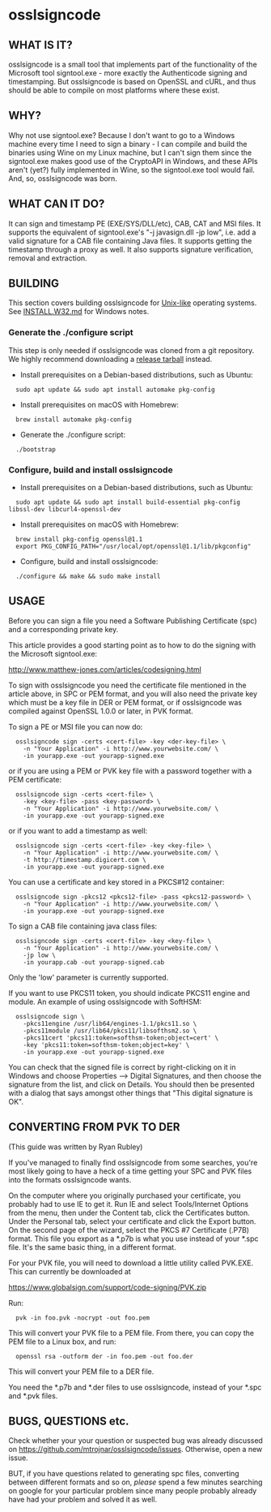 osslsigncode
============

## WHAT IS IT?

osslsigncode is a small tool that implements part of the functionality
of the Microsoft tool signtool.exe - more exactly the Authenticode
signing and timestamping. But osslsigncode is based on OpenSSL and cURL,
and thus should be able to compile on most platforms where these exist.

## WHY?

Why not use signtool.exe? Because I don't want to go to a Windows
machine every time I need to sign a binary - I can compile and build
the binaries using Wine on my Linux machine, but I can't sign them
since the signtool.exe makes good use of the CryptoAPI in Windows, and
these APIs aren't (yet?) fully implemented in Wine, so the signtool.exe
tool  would fail. And, so, osslsigncode was born.

## WHAT CAN IT DO?

It can sign and timestamp PE (EXE/SYS/DLL/etc), CAB, CAT and MSI files.
It supports the equivalent of signtool.exe's "-j javasign.dll -jp low",
i.e. add a valid signature for a CAB file containing Java files.
It supports getting the timestamp through a proxy as well. It also
supports signature verification, removal and extraction.

## BUILDING

This section covers building osslsigncode for [Unix-like](https://en.wikipedia.org/wiki/Unix-like) operating systems.
See [INSTALL.W32.md](https://github.com/mtrojnar/osslsigncode/blob/master/INSTALL.W32.md) for Windows notes.

### Generate the ./configure script

This step is only needed if osslsigncode was cloned from a git repository.
We highly recommend downloading a [release tarball](https://github.com/mtrojnar/osslsigncode/releases) instead.

* Install prerequisites on a Debian-based distributions, such as Ubuntu:
```
  sudo apt update && sudo apt install automake pkg-config
```

* Install prerequisites on macOS with Homebrew:
```
  brew install automake pkg-config
```

* Generate the ./configure script:
```
  ./bootstrap
```

### Configure, build and install osslsigncode

* Install prerequisites on a Debian-based distributions, such as Ubuntu:
```
  sudo apt update && sudo apt install build-essential pkg-config libssl-dev libcurl4-openssl-dev
```

* Install prerequisites on macOS with Homebrew:
```
  brew install pkg-config openssl@1.1
  export PKG_CONFIG_PATH="/usr/local/opt/openssl@1.1/lib/pkgconfig"
```

* Configure, build and install osslsigncode:
```
  ./configure && make && sudo make install
```

## USAGE

Before you can sign a file you need a Software Publishing
Certificate (spc) and a corresponding private key.

This article provides a good starting point as to how
to do the signing with the Microsoft signtool.exe:

  http://www.matthew-jones.com/articles/codesigning.html

To sign with osslsigncode you need the certificate file mentioned in the
article above, in SPC or PEM format, and you will also need the private
key which must be a key file in DER or PEM format, or if osslsigncode was
compiled against OpenSSL 1.0.0 or later, in PVK format.

To sign a PE or MSI file you can now do:
```
  osslsigncode sign -certs <cert-file> -key <der-key-file> \
    -n "Your Application" -i http://www.yourwebsite.com/ \
    -in yourapp.exe -out yourapp-signed.exe
```
or if you are using a PEM or PVK key file with a password together
with a PEM certificate:
```
  osslsigncode sign -certs <cert-file> \
    -key <key-file> -pass <key-password> \
    -n "Your Application" -i http://www.yourwebsite.com/ \
    -in yourapp.exe -out yourapp-signed.exe
```
or if you want to add a timestamp as well:
```
  osslsigncode sign -certs <cert-file> -key <key-file> \
    -n "Your Application" -i http://www.yourwebsite.com/ \
    -t http://timestamp.digicert.com \
    -in yourapp.exe -out yourapp-signed.exe
```
You can use a certificate and key stored in a PKCS#12 container:
```
  osslsigncode sign -pkcs12 <pkcs12-file> -pass <pkcs12-password> \
    -n "Your Application" -i http://www.yourwebsite.com/ \
    -in yourapp.exe -out yourapp-signed.exe
```
To sign a CAB file containing java class files:
```
  osslsigncode sign -certs <cert-file> -key <key-file> \
    -n "Your Application" -i http://www.yourwebsite.com/ \
    -jp low \
    -in yourapp.cab -out yourapp-signed.cab
```
Only the 'low' parameter is currently supported.

If you want to use PKCS11 token, you should indicate PKCS11 engine and module.
An example of using osslsigncode with SoftHSM:
```
  osslsigncode sign \
    -pkcs11engine /usr/lib64/engines-1.1/pkcs11.so \
    -pkcs11module /usr/lib64/pkcs11/libsofthsm2.so \
    -pkcs11cert 'pkcs11:token=softhsm-token;object=cert' \
    -key 'pkcs11:token=softhsm-token;object=key' \
    -in yourapp.exe -out yourapp-signed.exe
```

You can check that the signed file is correct by right-clicking
on it in Windows and choose Properties --> Digital Signatures,
and then choose the signature from the list, and click on
Details. You should then be presented with a dialog that says
amongst other things that "This digital signature is OK".

## CONVERTING FROM PVK TO DER

(This guide was written by Ryan Rubley)

If you've managed to finally find osslsigncode from some searches,
you're most likely going to have a heck of a time getting your SPC
and PVK files into the formats osslsigncode wants.

On the computer where you originally purchased your certificate, you
probably had to use IE to get it. Run IE and select Tools/Internet
Options from the menu, then under the Content tab, click the Certificates
button. Under the Personal tab, select your certificate and click the
Export button. On the second page of the wizard, select the PKCS #7
Certificate (.P7B) format. This file you export as a *.p7b is what you
use instead of your *.spc file. It's the same basic thing, in a different format.

For your PVK file, you will need to download a little utility called
PVK.EXE. This can currently be downloaded at

  https://www.globalsign.com/support/code-signing/PVK.zip

Run:
```
  pvk -in foo.pvk -nocrypt -out foo.pem
```

This will convert your PVK file to a PEM file.
From there, you can copy the PEM file to a Linux box, and run:
```
  openssl rsa -outform der -in foo.pem -out foo.der
```
This will convert your PEM file to a DER file.

You need the *.p7b and *.der files to use osslsigncode, instead of your
*.spc and *.pvk files.

## BUGS, QUESTIONS etc.

Check whether your your question or suspected bug was already
discussed on https://github.com/mtrojnar/osslsigncode/issues.
Otherwise, open a new issue.

BUT, if you have questions related to generating spc files,
converting between different formats and so on, *please*
spend a few minutes searching on google for your particular
problem since many people probably already have had your
problem and solved it as well.
